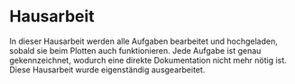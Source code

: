 # Hausarbeit

In dieser Hausarbeit werden alle Aufgaben bearbeitet und hochgeladen, sobald sie beim Plotten auch funktionieren. 
Jede Aufgabe ist genau gekennzeichnet, wodurch eine direkte Dokumentation nicht mehr nötig ist.
Diese Hausarbeit wurde eigenständig ausgearbeitet.
